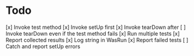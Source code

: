 # Todo

[x] Invoke test method
[x] Invoke setUp first
[x] Invoke tearDown after
[ ] Invoke tearDown even if the test method fails
[x] Run multiple tests
[x] Report collected results
[x] Log string in WasRun
[x] Report failed tests
[ ] Catch and report setUp errors
